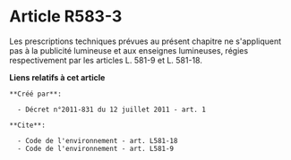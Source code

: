 # Article R583-3

Les prescriptions techniques prévues au présent chapitre ne s'appliquent pas à la publicité lumineuse et aux enseignes
lumineuses, régies respectivement par les articles L. 581-9 et L. 581-18.

**Liens relatifs à cet article**

	**Créé par**:

	  - Décret n°2011-831 du 12 juillet 2011 - art. 1

	**Cite**:

	  - Code de l'environnement - art. L581-18
	  - Code de l'environnement - art. L581-9
